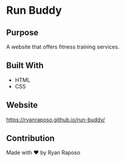 # Run Buddy

## Purpose
A website that offers fitness training services.

## Built With
* HTML
* CSS

## Website
https://ryanraposo.github.io/run-buddy/

## Contribution
Made with ❤️ by Ryan Raposo